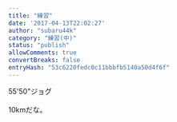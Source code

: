 ```yaml
---
title: "練習"
date: '2017-04-13T22:02:27'
author: "subaru44k"
category: "練習(中)"
status: "publish"
allowComments: true
convertBreaks: false
entryHash: "53c6220fedc0c11bbbfb5140a50d4f6f"
---
```

55'50"ジョグ<br>
<br>
10kmだな。
